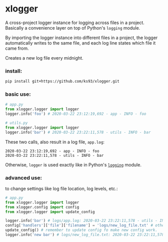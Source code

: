 # xlogger

A cross-project logger instance for logging across files in a project. Basically a convenience layer on top of Python's `logging` module.

By importing the logger instance into different files in a project, the logger automatically writes to the same file, and each log line states which file it came from.

Creates a new log file every midnight.

### install:
```bash
pip install git+https://github.com/ks93/xlogger.git
```

### basic use:
```python
# app.py
from xlogger.logger import logger
logger.info('foo') # 2020-03-22 23:12:19,692 - app - INFO - foo
```

```python
# utils.py
from xlogger.logger import logger
logger.info('bar') # 2020-03-22 23:22:11,578 - utils - INFO - bar
```

These two calls, also result in a log file, `app.log`:
```
2020-03-22 23:12:19,692 - app - INFO - foo
2020-03-22 23:22:11,578 - utils - INFO - bar
```

Otherwise, `logger` is used exactly like in Python's [`logging`](https://docs.python.org/3.7/library/logging.html) module.

### advanced use:
to change settings like log file location, log levels, etc.:
```python
# app.py
from xlogger.logger import logger
from xlogger.config import config
from xlogger.logger import update_config

logger.info('bar') # logs/app.log: 2020-03-22 23:22:11,578 - utils - INFO - bar
config['handlers']['file']['filename'] = 'logs/new_log_file.txt' # other things can be configured here too.
update_config() # remember to update config fo make new config work.
logger.info('new bar') # logs/new_log_file.txt: 2020-03-22 23:22:11,578 - utils - INFO - new bar
```
